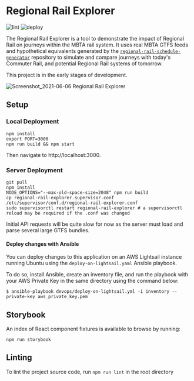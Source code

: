 # Regional Rail Explorer
![lint](https://github.com/transitmatters/regional-rail-explorer/workflows/lint/badge.svg)
![deploy](https://github.com/transitmatters/regional-rail-explorer/workflows/deploy/badge.svg)

The Regional Rail Explorer is a tool to demonstrate the impact of Regional Rail on journeys within the MBTA rail system. It uses real MBTA GTFS feeds and hypothetical equivalents generated by the [`regional-rail-schedule-generator`](https://github.com/transitmatters/regional-rail-schedule-generator) repository to simulate and compare journeys with today's Commuter Rail, and potential Regional Rail systems of tomorrow.

This project is in the early stages of development.

![Screenshot_2021-06-06 Regional Rail Explorer](https://user-images.githubusercontent.com/2208769/120929859-b8b3b800-c6b8-11eb-8ed3-84a73ddff88b.png)


## Setup

### Local Deployment

```
npm install
export PORT=3000
npm run build && npm start
```
Then navigate to http://localhost:3000.

### Server Deployment
```
git pull
npm install
NODE_OPTIONS="--max-old-space-size=2048" npm run build
cp regional-rail-explorer.supervisor.conf /etc/supervisor/conf.d/regional-rail-explorer.conf
sudo supervisorctl restart regional-rail-explorer # a supervisorctl reload may be required if the .conf was changed
```

Initial API requests will be quite slow for now as the server must load and parse several large GTFS bundles.

#### Deploy changes with Ansible
You can deploy changes to this application on an AWS Lightsail instance running Ubuntu using the `deploy-on-lightsail.yaml` Ansible playbook.

To do so, install Ansible, create an inventory file, and run the playbook with your AWS Private Key in the same directory using the command below:

`$ ansible-playbook devops/deploy-on-lightsail.yml -i inventory --private-key aws_private_key.pem`
## Storybook

An index of React component fixtures is available to browse by running:

```
npm run storybook
```

## Linting

To lint the project source code, run `npm run lint` in the root directory
